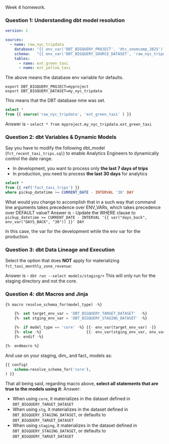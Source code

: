 Week 4 homework.

### Question 1: Understanding dbt model resolution
```yaml
version: 2

sources:
  - name: raw_nyc_tripdata
    database: "{{ env_var('DBT_BIGQUERY_PROJECT', 'dtc_zoomcamp_2025') }}"
    schema:   "{{ env_var('DBT_BIGQUERY_SOURCE_DATASET', 'raw_nyc_tripdata') }}"
    tables:
      - name: ext_green_taxi
      - name: ext_yellow_taxi
```
The above means the database env variable for defaults.


```shell
export DBT_BIGQUERY_PROJECT=myproject
export DBT_BIGQUERY_DATASET=my_nyc_tripdata
```
This means that the DBT database nme was set.


```sql
select * 
from {{ source('raw_nyc_tripdata', 'ext_green_taxi' ) }}
```
Answer is - `select * from myproject.my_nyc_tripdata.ext_green_taxi`

### Question 2: dbt Variables & Dynamic Models

Say you have to modify the following dbt_model (`fct_recent_taxi_trips.sql`) to enable Analytics Engineers to dynamically control the date range. 

- In development, you want to process only **the last 7 days of trips**
- In production, you need to process **the last 30 days** for analytics

```sql
select *
from {{ ref('fact_taxi_trips') }}
where pickup_datetime >= CURRENT_DATE - INTERVAL '30' DAY
```

What would you change to accomplish that in a such way that command line arguments takes precedence over ENV_VARs, which takes precedence over DEFAULT value?
Answer is - Update the WHERE clause to `pickup_datetime >= CURRENT_DATE - INTERVAL '{{ var("days_back", env_var("DAYS_BACK", "30")) }}' DAY`

In this case, the var for the development while the env var for the production.


### Question 3: dbt Data Lineage and Execution

Select the option that does **NOT** apply for materializing `fct_taxi_monthly_zone_revenue`:

Answer is - `dbt run --select models/staging/+` This will only run for the staging directory and not the core.



### Question 4: dbt Macros and Jinja

```sql
{% macro resolve_schema_for(model_type) -%}

    {%- set target_env_var = 'DBT_BIGQUERY_TARGET_DATASET'  -%}
    {%- set stging_env_var = 'DBT_BIGQUERY_STAGING_DATASET' -%}

    {%- if model_type == 'core' -%} {{- env_var(target_env_var) -}}
    {%- else -%}                    {{- env_var(stging_env_var, env_var(target_env_var)) -}}
    {%- endif -%}

{%- endmacro %}
```

And use on your staging, dim_ and fact_ models as:
```sql
{{ config(
    schema=resolve_schema_for('core'), 
) }}
```

That all being said, regarding macro above, **select all statements that are true to the models using it**:
Answer:
- When using `core`, it materializes in the dataset defined in `DBT_BIGQUERY_TARGET_DATASET`
- When using `stg`, it materializes in the dataset defined in `DBT_BIGQUERY_STAGING_DATASET`, or defaults to `DBT_BIGQUERY_TARGET_DATASET`
- When using `staging`, it materializes in the dataset defined in `DBT_BIGQUERY_STAGING_DATASET`, or defaults to `DBT_BIGQUERY_TARGET_DATASET`







